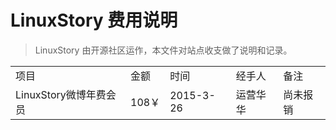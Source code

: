 # LinuxStory 费用说明 #

> LinuxStory 由开源社区运作，本文件对站点收支做了说明和记录。


<table>
    <tr>
        <td>项目</td><td>金额</td><td>时间</td><td>经手人</td><td>备注</td>
    </tr>
 	<tr>
        <td>LinuxStory微博年费会员</td><td>108￥</td><td>2015-3-26</td><td>运营华华</td><td>尚未报销</td>
    </tr>
</table>